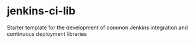 # jenkins-ci-lib
Starter template for the development of common Jenkins integration and continuous deployment libraries
